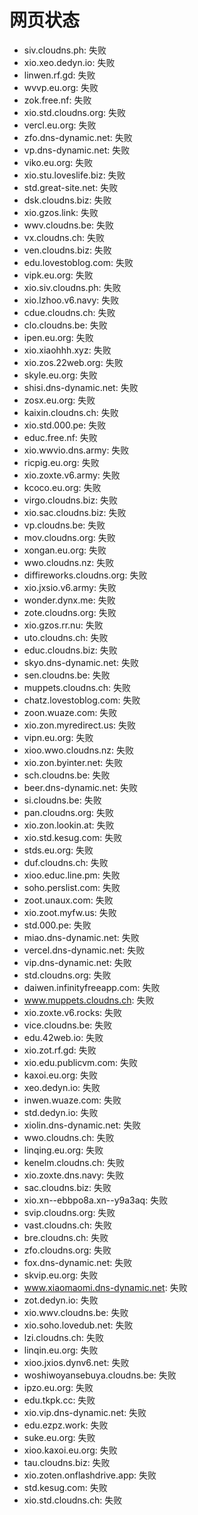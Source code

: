 # 网页状态
- siv.cloudns.ph: 失败
- xio.xeo.dedyn.io: 失败
- linwen.rf.gd: 失败
- wvvp.eu.org: 失败
- zok.free.nf: 失败
- xio.std.cloudns.org: 失败
- vercl.eu.org: 失败
- zfo.dns-dynamic.net: 失败
- vp.dns-dynamic.net: 失败
- viko.eu.org: 失败
- xio.stu.loveslife.biz: 失败
- std.great-site.net: 失败
- dsk.cloudns.biz: 失败
- xio.gzos.link: 失败
- wwv.cloudns.be: 失败
- vx.cloudns.ch: 失败
- ven.cloudns.biz: 失败
- edu.lovestoblog.com: 失败
- vipk.eu.org: 失败
- xio.siv.cloudns.ph: 失败
- xio.lzhoo.v6.navy: 失败
- cdue.cloudns.ch: 失败
- clo.cloudns.be: 失败
- ipen.eu.org: 失败
- xio.xiaohhh.xyz: 失败
- xio.zos.22web.org: 失败
- skyle.eu.org: 失败
- shisi.dns-dynamic.net: 失败
- zosx.eu.org: 失败
- kaixin.cloudns.ch: 失败
- xio.std.000.pe: 失败
- educ.free.nf: 失败
- xio.wwvio.dns.army: 失败
- ricpig.eu.org: 失败
- xio.zoxte.v6.army: 失败
- kcoco.eu.org: 失败
- virgo.cloudns.biz: 失败
- xio.sac.cloudns.biz: 失败
- vp.cloudns.be: 失败
- mov.cloudns.org: 失败
- xongan.eu.org: 失败
- wwo.cloudns.nz: 失败
- diffireworks.cloudns.org: 失败
- xio.jxsio.v6.army: 失败
- wonder.dynx.me: 失败
- zote.cloudns.org: 失败
- xio.gzos.rr.nu: 失败
- uto.cloudns.ch: 失败
- educ.cloudns.biz: 失败
- skyo.dns-dynamic.net: 失败
- sen.cloudns.be: 失败
- muppets.cloudns.ch: 失败
- chatz.lovestoblog.com: 失败
- zoon.wuaze.com: 失败
- xio.zon.myredirect.us: 失败
- vipn.eu.org: 失败
- xioo.wwo.cloudns.nz: 失败
- xio.zon.byinter.net: 失败
- sch.cloudns.be: 失败
- beer.dns-dynamic.net: 失败
- si.cloudns.be: 失败
- pan.cloudns.org: 失败
- xio.zon.lookin.at: 失败
- xio.std.kesug.com: 失败
- stds.eu.org: 失败
- duf.cloudns.ch: 失败
- xioo.educ.line.pm: 失败
- soho.perslist.com: 失败
- zoot.unaux.com: 失败
- xio.zoot.myfw.us: 失败
- std.000.pe: 失败
- miao.dns-dynamic.net: 失败
- vercel.dns-dynamic.net: 失败
- vip.dns-dynamic.net: 失败
- std.cloudns.org: 失败
- daiwen.infinityfreeapp.com: 失败
- www.muppets.cloudns.ch: 失败
- xio.zoxte.v6.rocks: 失败
- vice.cloudns.be: 失败
- edu.42web.io: 失败
- xio.zot.rf.gd: 失败
- xio.edu.publicvm.com: 失败
- kaxoi.eu.org: 失败
- xeo.dedyn.io: 失败
- inwen.wuaze.com: 失败
- std.dedyn.io: 失败
- xiolin.dns-dynamic.net: 失败
- wwo.cloudns.ch: 失败
- linqing.eu.org: 失败
- kenelm.cloudns.ch: 失败
- xio.zoxte.dns.navy: 失败
- sac.cloudns.biz: 失败
- xio.xn--ebbpo8a.xn--y9a3aq: 失败
- svip.cloudns.org: 失败
- vast.cloudns.ch: 失败
- bre.cloudns.ch: 失败
- zfo.cloudns.org: 失败
- fox.dns-dynamic.net: 失败
- skvip.eu.org: 失败
- www.xiaomaomi.dns-dynamic.net: 失败
- zot.dedyn.io: 失败
- xio.wwv.cloudns.be: 失败
- xio.soho.lovedub.net: 失败
- lzi.cloudns.ch: 失败
- linqin.eu.org: 失败
- xioo.jxios.dynv6.net: 失败
- woshiwoyansebuya.cloudns.be: 失败
- ipzo.eu.org: 失败
- edu.tkpk.cc: 失败
- xio.vip.dns-dynamic.net: 失败
- edu.ezpz.work: 失败
- suke.eu.org: 失败
- xioo.kaxoi.eu.org: 失败
- tau.cloudns.biz: 失败
- xio.zoten.onflashdrive.app: 失败
- std.kesug.com: 失败
- xio.std.cloudns.ch: 失败
